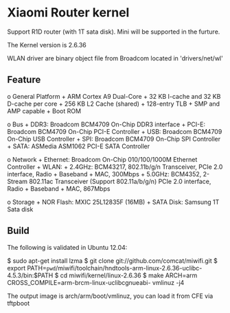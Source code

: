 
Xiaomi Router kernel
===

Support R1D router (with 1T sata disk). Mini will be supported in the furture.

The Kernel version is 2.6.36

WLAN driver are binary object file from Broadcom located in 'drivers/net/wl'


Feature
---

  o General Platform
    + ARM Cortex A9 Dual-Core
    + 32 KB I-cache and 32 KB D-cache per core
    + 256 KB L2 Cache (shared)
    + 128-entry TLB
    + SMP and AMP capable
    + Boot ROM

  o Bus
    + DDR3: Broadcom BCM4709 On-Chip DDR3 interface
    + PCI-E: Broadcom BCM4709 On-Chip PCI-E Controller 
    + USB: Broadcom BCM4709 On-Chip USB Controller
    + SPI: Broadcom BCM4709 On-Chip SPI Controller
    + SATA: ASMedia ASM1062 PCI-E SATA Controller

  o Network
    + Ethernet: Broadcom On-Chip 010/100/1000M  Ethernet Controller 
    + WLAN:
        + 2.4GHz: BCM43217, 802.11b/g/n Transceiver, PCIe 2.0 interface,
                   Radio + Baseband + MAC, 300Mbps
        + 5.0GHz: BCM4352, 2-Stream 802.11ac Transceiver (Support 802.11a/b/g/n)
                   PCIe 2.0 interface, Radio + Baseband + MAC, 867Mbps

  o Storage
    + NOR Flash: MXIC 25L12835F (16MB)
    + SATA Disk: Samsung 1T Sata disk 


Build
---

The following is validated in Ubuntu 12.04:

  $ sudo apt-get install lzma
  $ git clone git://github.com/comcat/miwifi.git
  $ export PATH=`pwd`/miwifi/toolchain/hndtools-arm-linux-2.6.36-uclibc-4.5.3/bin:$PATH
  $ cd miwifi/kernel/linux-2.6.36
  $ make ARCH=arm CROSS_COMPILE=arm-brcm-linux-uclibcgnueabi- vmlinuz -j4

The output image is arch/arm/boot/vmlinuz, you can load it from CFE via tftpboot
